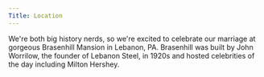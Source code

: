 ```yaml
---
Title: Location
---
```

We're both big history nerds, so we're excited to celebrate our marriage at gorgeous Brasenhill Mansion in Lebanon, PA. Brasenhill was built by John Worrilow, the founder of Lebanon Steel, in 1920s and hosted celebrities of the day including Milton Hershey.
